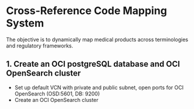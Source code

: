# Cross-Reference Code Mapping System
The objective is to dynamically map medical products across terminologies and regulatory frameworks.


## 1. Create an OCI postgreSQL database and OCI OpenSearch cluster
- Set up default VCN with private and public subnet, open ports for OCI OpenSearch (OSD:5601, DB: 9200)
- Create an OCI OpenSearch cluster 
